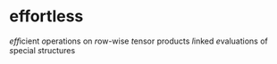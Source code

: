 # effortless

*eff*icient *o*perations on *r*ow-wise *t*ensor products *l*inked *e*valuations of *s*pecial *s*tructures
